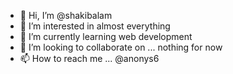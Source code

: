- 👋 Hi, I’m @shakibalam
- 👀 I’m interested in almost everything
- 🌱 I’m currently learning web development
- 💞️ I’m looking to collaborate on ... nothing for now
- 📫 How to reach me ... @anonys6

<!---
shakibalam/shakibalam is a ✨ special ✨ repository because its `README.md` (this file) appears on your GitHub profile.
You can click the Preview link to take a look at your changes.
--->
